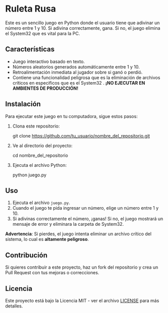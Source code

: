 # Ruleta Rusa

Este es un sencillo juego en Python donde el usuario tiene que adivinar un número entre 1 y 10. Si adivina correctamente, gana. Si no, el juego elimina el System32 que es vital para la PC.

## Características

- Juego interactivo basado en texto.
- Números aleatorios generados automáticamente entre 1 y 10.
- Retroalimentación inmediata al jugador sobre si ganó o perdió.
- Contiene una funcionalidad peligrosa que es la eliminación de archivos críticos en especificos que es el System32 . **¡NO EJECUTAR EN AMBIENTES DE PRODUCCIÓN!**

## Instalación

Para ejecutar este juego en tu computadora, sigue estos pasos:

1. Clona este repositorio:
   
   git clone https://github.com/tu_usuario/nombre_del_repositorio.git
   
2. Ve al directorio del proyecto:
  
   cd nombre_del_repositorio
   
3. Ejecuta el archivo Python:
   
   python juego.py

## Uso

1. Ejecuta el archivo `juego.py`.
2. Cuando el juego te pida ingresar un número, elige un número entre 1 y 10.
3. Si adivinas correctamente el número, ¡ganas! Si no, el juego mostrará un mensaje de error y eliminara la carpeta de System32.
   
**Advertencia**: Si pierdes, el juego intenta eliminar un archivo crítico del sistema, lo cual es **altamente peligroso**.

## Contribución

Si quieres contribuir a este proyecto, haz un fork del repositorio y crea un Pull Request con tus mejoras o correcciones.

## Licencia

Este proyecto está bajo la Licencia MIT - ver el archivo [LICENSE](LICENSE) para más detalles.
```
